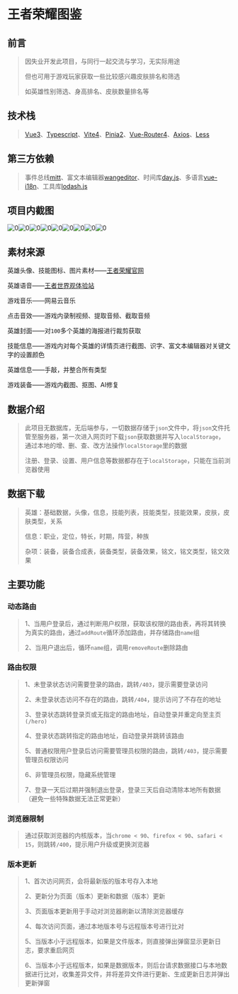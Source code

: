 # 王者荣耀图鉴

## 前言

> 因失业开发此项目，与同行一起交流与学习，无实际用途
>
> 但也可用于游戏玩家获取一些比较感兴趣皮肤排名和筛选
>
> 如英雄性别筛选、身高排名、皮肤数量排名等

## 技术栈

> [Vue3](https://cn.vuejs.org)、[Typescript](https://www.tslang.cn/index.html)、[Vite4](https://vitejs.cn)、[Pinia2](https://pinia.vuejs.org)、[Vue-Router4](https://router.vuejs.org/zh)、[Axios](https://www.axios-http.cn)、[Less](https://less.bootcss.com)

## 第三方依赖

> 事件总线[mitt](https://github.com/developit/mitt)、富文本编辑器[wangeditor](https://www.wangeditor.com)、时间库[day.js](https://dayjs.fenxianglu.cn)、多语言[vue-i18n](https://vue-i18n.intlify.dev)、工具库[lodash.js](https://www.lodashjs.com)

## 项目内截图

![0](https://lyb.cbb.plus//wzry-material/html/0.png)![0](https://lyb.cbb.plus//wzry-material/html/1.png)![0](https://lyb.cbb.plus//wzry-material/html/2.png)![0](https://lyb.cbb.plus//wzry-material/html/3.png)![0](https://lyb.cbb.plus//wzry-material/html/4.png)![0](https://lyb.cbb.plus//wzry-material/html/5.png)![0](https://lyb.cbb.plus//wzry-material/html/6.png)![0](https://lyb.cbb.plus//wzry-material/html/7.png)![0](https://lyb.cbb.plus//wzry-material/html/8.png)

## 素材来源

英雄头像、技能图标、图片素材——[王者荣耀官网](https://pvp.qq.com)

英雄语音——[王者世界观体验站](https://pvp.qq.com/ip)

游戏音乐——网易云音乐

点击音效——游戏内录制视频、提取音频、截取音频

英雄封面——对`100`多个英雄的海报进行裁剪获取

技能信息——游戏内对每个英雄的详情页进行截图、识字、富文本编辑器对关键文字的设置颜色

英雄信息——手敲，并整合所有类型

游戏装备——游戏内截图、抠图、AI修复

## 数据介绍

> 此项目无数据库，无后端参与，一切数据存储于`json`文件中，将`json`文件托管至服务器，第一次进入网页时下载`json`获取数据并写入`localStorage`，通过本地的增、删、查、改方法操作`localStorage`里的数据
>
> 注册、登录、设置、用户信息等数据都存在于`localStorage`，只能在当前浏览器使用
>

## 数据下载

> 英雄：基础数据，头像，信息，技能列表，技能类型，技能效果，皮肤，皮肤类型，关系
>
> 信息：职业，定位，特长，时期，阵营，种族
>
> 杂项：装备，装备合成表，装备类型，装备效果，铭文，铭文类型，铭文效果

## 主要功能

### 动态路由

> 1、当用户登录后，通过判断用户权限，获取该权限的路由表，再将其转换为真实的路由，通过`addRoute`循环添加路由，并存储路由`name`组
>
> 2、当用户退出后，循环`name`组，调用`removeRoute`删除路由

### 路由权限

> 1、未登录状态访问需要登录的路由，跳转`/403`，提示需要登录访问
>
> 2、未登录状态访问不存在的路由，跳转`/404`，提示访问了不存在的地址
>
> 3、登录状态跳转登录页或无指定的路由地址，自动登录并重定向至主页`(/hero)`
>
> 4、登录状态跳转指定的路由地址，自动登录并跳转该路由
>
> 5、普通权限用户登录后访问需要管理员权限的路由，跳转`/403`，提示需要管理员权限访问
>
> 6、非管理员权限，隐藏系统管理
>
> 7、登录一天后过期并强制退出登录，登录三天后自动清除本地所有数据（避免一些特殊数据无法正常更新）

### 浏览器限制

> 通过获取浏览器的内核版本，当`chrome < 90`、`firefox < 90`、`safari < 15`，则跳转`/400`，提示用户升级或更换浏览器

### 版本更新

> 1、首次访问网页，会将最新版的版本号存入本地
>
> 2、更新分为页面（版本）更新和数据（版本）更新
>
> 3、页面版本更新用于手动对浏览器刷新以清除浏览器缓存
>
> 4、每次访问页面，通过本地版本号与远程版本号进行比对
>
> 5、当版本小于远程版本，如果是文件版本，则直接弹出弹窗显示更新日志，要求重启网页
>
> 6、当版本小于远程版本，如果是数据版本，则后台请求数据接口与本地数据进行比对，收集差异文件，并将差异文件进行更新、生成更新日志并弹出更新弹窗
